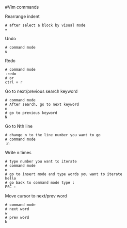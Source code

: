 #Vim commands

Rearrange indent
```
# after select a block by visual mode
=
``` 

Undo
```
# command mode
u
```

Redo
```
# command mode
:redo
# or 
ctrl + r
```

Go to next/previous search keyword
```
# command mode
# After search, go to next keyword
n
# go to previous keyword
N
```

Go to Nth line
```
# change n to the line number you want to go
# command mode 
:n
```

Write n times
```
# type number you want to iterate
# command mode 
n
# go to insert mode and type words you want to iterate
hello
# go back to command mode type :
ESC :
```

Move cursor to next/prev word
```
# command mode
# next word
w
# prev word
b
```

